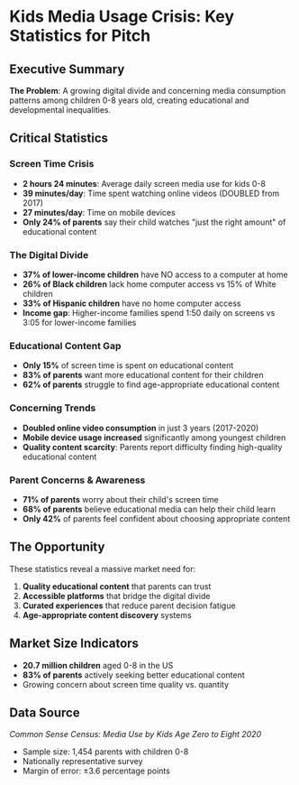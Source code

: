 # Kids Media Usage Crisis: Key Statistics for Pitch

## Executive Summary
**The Problem**: A growing digital divide and concerning media consumption patterns among children 0-8 years old, creating educational and developmental inequalities.

## Critical Statistics

### Screen Time Crisis
- **2 hours 24 minutes**: Average daily screen media use for kids 0-8
- **39 minutes/day**: Time spent watching online videos (DOUBLED from 2017)
- **27 minutes/day**: Time on mobile devices
- **Only 24% of parents** say their child watches "just the right amount" of educational content

### The Digital Divide
- **37% of lower-income children** have NO access to a computer at home
- **26% of Black children** lack home computer access vs 15% of White children
- **33% of Hispanic children** have no home computer access
- **Income gap**: Higher-income families spend 1:50 daily on screens vs 3:05 for lower-income families

### Educational Content Gap
- **Only 15%** of screen time is spent on educational content
- **83% of parents** want more educational content for their children
- **62% of parents** struggle to find age-appropriate educational content

### Concerning Trends
- **Doubled online video consumption** in just 3 years (2017-2020)
- **Mobile device usage increased** significantly among youngest children
- **Quality content scarcity**: Parents report difficulty finding high-quality educational content

### Parent Concerns & Awareness
- **71% of parents** worry about their child's screen time
- **68% of parents** believe educational media can help their child learn
- **Only 42%** of parents feel confident about choosing appropriate content

## The Opportunity
These statistics reveal a massive market need for:
1. **Quality educational content** that parents can trust
2. **Accessible platforms** that bridge the digital divide
3. **Curated experiences** that reduce parent decision fatigue
4. **Age-appropriate content discovery** systems

## Market Size Indicators
- **20.7 million children** aged 0-8 in the US
- **83% of parents** actively seeking better educational content
- Growing concern about screen time quality vs. quantity

## Data Source
*Common Sense Census: Media Use by Kids Age Zero to Eight 2020*
- Sample size: 1,454 parents with children 0-8
- Nationally representative survey
- Margin of error: ±3.6 percentage points